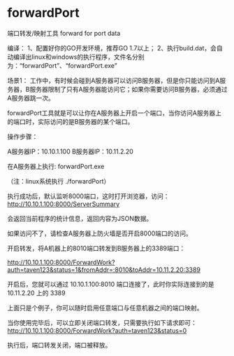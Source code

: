 # forwardPort
端口转发/映射工具 forward for port data

编译：
1、配置好你的GO开发环境，推荐GO 1.7以上；
2、执行build.dat，会自动编译出linux和windows的执行程序，文件名分别为：“forwardPort”、“forwardPort.exe”


场景1：
工作中，有时候会碰到A服务器可以访问B服务器，但是你只能访问到A服务器，B服务器限制了只有A服务器能访问它；如果你需要访问B服务器，必须通过A服务器跳一次。

forwardPort工具就是可以让你在A服务器上开启一个端口，当你访问A服务器上的端口时，实际访问的是B服务器的某个端口。

操作步骤：

A服务器IP：10.10.1.100
B服务器IP：10.11.2.20

在A服务器上执行:
forwardPort.exe

（注：linux系统执行 ./forwardPort）

执行成功后，默认监听8000端口，这时打开浏览器，访问：http://10.10.1.100:8000/ServerSummary

会返回当前程序的统计信息，返回内容为JSON数据。

如果访问不了，请检查A服务器上防火墙是否开启8000端口的访问。


开启转发，将A机器上的8010端口转发到B服务器上的3389端口：


http://10.10.1.100:8000/ForwardWork?auth=taven123&status=1&fromAddr=:8010&toAddr=10.11.2.20:3389

开启后，您就可以通过 10.10.1.100:8010 端口连接了，此时你实际连接到的是 10.11.2.20 上的 3389


上面只是个例子，你可以随时启用任意端口与任意机器之间的端口映射。

当你使用完毕后，可以立即关闭端口转发，只需要执行如下请求即可：
http://10.10.1.100:8000/ForwardWork?auth=taven123&status=0

执行后，端口转发关闭，端口被释放。










